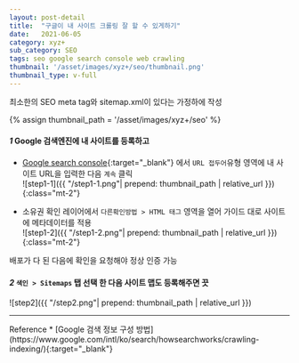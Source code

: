```yaml
---
layout: post-detail
title:  "구글이 내 사이트 크롤링 잘 할 수 있게하기"
date:   2021-06-05
category: xyz+
sub_category: SEO
tags: seo google search console web crawling
thumbnail: '/asset/images/xyz+/seo/thumbnail.png'
thumbnail_type: v-full
---
```


<div class="info-wrapper mb-8">
<i class="fas fa-info-circle mr-1"></i> 최소한의 SEO meta tag와 sitemap.xml이 있다는 가정하에 작성
</div>

{% assign thumbnail_path = '/asset/images/xyz+/seo' %}

#### <em class="step-badge mr-1">1</em> Google 검색엔진에 내 사이트를 등록하고
* [Google search console](https://search.google.com/search-console/welcome?utm_source=about-page){:target="_blank"} 에서 `URL 접두어`유형 영역에 내 사이트 URL을 입력한 다음 `계속` 클릭   
![step1-1]({{ "/step1-1.png"| prepend: thumbnail_path | relative_url }}){:class="mt-2"}

* 소유권 확인 레이어에서 `다른확인방법 > HTML 태그` 영역을 열어 가이드 대로 사이트에 메타데이터를 적용   
![step1-2]({{ "/step1-2.png"| prepend: thumbnail_path | relative_url }}){:class="mt-2"}
<p class="info-message ml-3 mb-8">배포가 다 된 다음에 확인을 요청해야 정상 인증 가능</p>


#### <em class="step-badge mr-1">2</em> `색인 > Sitemaps` 탭 선택 한 다음 사이트 맵도 등록해주면 끗
![step2]({{ "/step2.png"| prepend: thumbnail_path | relative_url }})


<hr class="mb-5 mt-8"/>
<i class="fas fa-link mr-1"></i> Reference 
* [Google 검색 정보 구성 방법](https://www.google.com/intl/ko/search/howsearchworks/crawling-indexing/){:target="_blank"}

